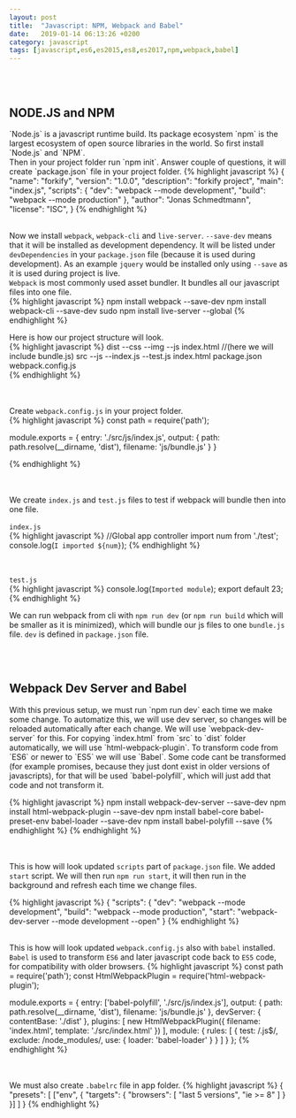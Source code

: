 ```yaml
---
layout: post
title:  "Javascript: NPM, Webpack and Babel"
date:   2019-01-14 06:13:26 +0200
category: javascript
tags: [javascript,es6,es2015,es8,es2017,npm,webpack,babel]
---
```



<br /><br />
<h2>NODE.JS and NPM</h2>
`Node.js` is a javascript runtime build. Its package ecosystem `npm` is the largest ecosystem of open source libraries in the world. So first install `Node.js` and `NPM`.
<br />
Then in your project folder run `npm init`. Answer couple of questions, it will create `package.json` file in your project folder.
{% highlight javascript %}
{
  "name": "forkify",
  "version": "1.0.0",
  "description": "forkify project",
  "main": "index.js",
  "scripts": {
    "dev": "webpack --mode development",
    "build": "webpack --mode production"
  },
  "author": "Jonas Schmedtmann",
  "license": "ISC",
}
{% endhighlight %}
 <br /><br />

Now we install `webpack`, `webpack-cli` and `live-server`. `--save-dev` means that it will be installed as development dependency. It will be listed under `devDependencies` in your `package.json` file (because it is used during development). As an example `jquery` would be installed only using `--save` as it is used during project is live. <br />
`Webpack` is most commonly used asset bundler. It bundles all our javascript files into one file.
<br />
{% highlight javascript %}
  npm install webpack --save-dev
  npm install webpack-cli --save-dev
  sudo npm install live-server --global
{% endhighlight %}
<br />

Here is how our project structure will look. <br/>
{% highlight javascript %}
  dist
    --css
    --img
    --js
    index.html //(here we will include bundle.js)
  src
    --js
      --index.js
      --test.js
    index.html
  package.json
  webpack.config.js      
{% endhighlight %}

<br /><br/>
Create `webpack.config.js` in your project folder.<br/>
{% highlight javascript %}
const path = require('path');

module.exports = {
    entry: './src/js/index.js',
    output: {
        path: path.resolve(__dirname, 'dist'),
        filename: 'js/bundle.js'
    }
}
   
   
{% endhighlight %}


<br /><br/>
We create `index.js` and `test.js` files to test if webpack will bundle then into one file.
<br /><br />
`index.js`<br />
{% highlight javascript %}
//Global app controller
import num from './test';
console.log(`I imported ${num}`);
{% endhighlight %}


<br /><br />
`test.js`<br />
{% highlight javascript %}
console.log(`Imported module`);
export default 23;
{% endhighlight %}


We can run webpack from cli with `npm run dev` (or `npm run build` which will be smaller as it is minimized), which will bundle our js files to one `bundle.js` file. `dev` is defined in `package.json` file. 

<br /><br />
<h2>Webpack Dev Server and Babel</h2>
With this previous setup, we must run `npm run dev` each time we make some change. To automatize this, we will use dev server, so changes will be reloaded automatically after each change. We will use `webpack-dev-server` for this. For copying `index.html` from `src` to `dist` folder automatically, we will use `html-webpack-plugin`. To transform code from `ES6` or newer to `ES5` we will use `Babel`. Some code cant be transformed (for example promises, because they just dont exist in older versions of javascripts), for that will be used `babel-polyfill`, which will just add that code and not transform it.
<br />

{% highlight javascript %}
  npm install webpack-dev-server --save-dev
  npm install html-webpack-plugin --save-dev
  npm install babel-core babel-preset-env babel-loader --save-dev
  npm install babel-polyfill --save
  {% endhighlight %}
{% endhighlight %}

<br /><br />
This is how will look updated `scripts` part of `package.json` file. We added `start` script. We will then run `npm run start`, it will then run in the background and refresh each time we change files.
<br /> 

{% highlight javascript %}
{
  "scripts": {
    "dev": "webpack --mode development",
    "build": "webpack --mode production",
    "start": "webpack-dev-server --mode development --open"
  }
{% endhighlight %}
 <br /><br />


This is how will look updated `webpack.config.js` also with `babel` installed. `Babel` is used to transform `ES6` and later javascript code back to `ES5` code, for compatibility with older browsers.
{% highlight javascript %}
const path = require('path');
const HtmlWebpackPlugin = require('html-webpack-plugin');

module.exports = {
    entry: ['babel-polyfill', './src/js/index.js'],
    output: {
        path: path.resolve(__dirname, 'dist'),
        filename: 'js/bundle.js'
    },
    devServer: {
        contentBase: './dist'
    },
    plugins: [
        new HtmlWebpackPlugin({
            filename: 'index.html',
            template: './src/index.html'
        })
    ],
    module: {
        rules: [
            {
                test: /\.js$/,
                exclude: /node_modules/,
                use: {
                    loader: 'babel-loader'
                }
            }
        ]
    }
};
{% endhighlight %}

<br /><br />
We must also create `.babelrc` file in app folder.
{% highlight javascript %}
{
    "presets": [
        ["env", {
            "targets": {
                "browsers": [
                    "last 5 versions",
                    "ie >= 8"
                ]
            }
        }]
    ]
}
{% endhighlight %}